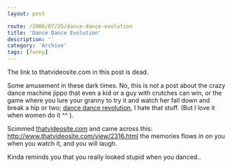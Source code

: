 ```yaml
---
layout: post

route: /2006/07/25/dance-dance-evolution
title: 'Dance Dance Evolution'
description: ''
category: 'Archive'
tags: [funny]
---
```


<div class="alert alert-warning" role="alert"><span class="glyphicon glyphicon-warning-sign"></span>The link to thatvideosite.com in this post is dead.</div>

Some amusement in these dark times. No, this is not a post about the crazy dance
machine jippo that even a kid or a guy with crutches can win, or the game where
you lure your granny to try it and watch her fall down and break a hip or two;
<a class="ph" target="_blank" rel="noopener noreferrer" href="http://en.wikipedia.org/wiki/Dance_Dance_Revolution">dance
dance revolution</a>, I hate that stuff. (But I love it when women do it ^^ ).

Scimmed
<a class="ph" target="_blank" rel="noopener noreferrer" href="http://www.thatvideosite.com">thatvideosite.com</a>
and came across this:
<a class="ph" target="_blank" rel="noopener noreferrer" href="http://www.thatvideosite.com/view/2316.html">http://www.thatvideosite.com/view/2316.html</a>
the memories flows in on you when you watch it, and you will laugh.

Kinda reminds you that you really looked stupid when you danced..

